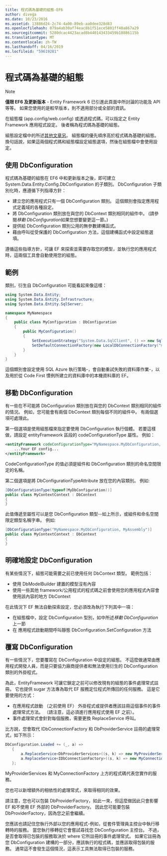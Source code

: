 ```yaml
---
title: 程式碼為基礎的組態-EF6
author: divega
ms.date: 10/23/2016
ms.assetid: 13886d24-2c74-4a00-89eb-aa0dee328d83
ms.openlocfilehash: 079a4ab30af74eac8b1f51ece5801ff40a867a29
ms.sourcegitcommit: 5280dcac4423acad8b440143433459b18886115b
ms.translationtype: MT
ms.contentlocale: zh-TW
ms.lasthandoff: 04/16/2019
ms.locfileid: "59619281"
---
```

# <a name="code-based-configuration"></a>程式碼為基礎的組態
> [!NOTE]
> **僅限 EF6 及更新版本** - Entity Framework 6 已引進此頁面中所討論的功能及 API 等等。 如果您使用的是較早版本，則不適用部分或全部的資訊。  

在組態檔 (app.config/web.config) 或透過程式碼，可以指定之 Entity Framework 應用程式設定。 後者稱為程式碼為基礎的組態。  

組態設定檔中的所述[其他文章另](config-file.md)。 組態檔的優先順序高於程式碼為基礎的組態。 換句話說，如果這兩個程式碼和組態檔設定組態選項，然後在組態檔中會使用設定。  

## <a name="using-dbconfiguration"></a>使用 DbConfiguration  

程式碼為基礎的組態在 EF6 中和更新版本之後，即可建立 System.Data.Entity.Config.DbConfiguration 的子類別。 DbConfiguration 子類別化時，應遵循下列指導方針：  

- 建立您的應用程式只有一個 DbConfiguration 類別。 這個類別會指定應用程式定義域的各種設定。  
- 將 DbConfiguration 類別放在與您的 DbContext 類別相同的組件中。 (請參閱*移動 DbConfiguration*如果您想要變更這一節。)  
- 提供給 DbConfiguration 類別公用的無參數建構函式。  
- 藉由呼叫從受保護的 DbConfiguration 方法，這個建構函式中設定組態選項。  

遵循這些指導方針，可讓 EF 來探索並需要存取您的模型，並執行您的應用程式時，這兩個工具會自動使用您的組態。  

## <a name="example"></a>範例  

類別，衍生自 DbConfiguration 可能看起來像這樣：  

``` csharp
using System.Data.Entity;
using System.Data.Entity.Infrastructure;
using System.Data.Entity.SqlServer;

namespace MyNamespace
{
    public class MyConfiguration : DbConfiguration
    {
        public MyConfiguration()
        {
            SetExecutionStrategy("System.Data.SqlClient", () => new SqlAzureExecutionStrategy());
            SetDefaultConnectionFactory(new LocalDbConnectionFactory("mssqllocaldb"));
        }
    }
}
```  

這個類別會設定使用 SQL Azure 執行策略-，會自動重試失敗的資料庫作業-，以及用於從 Code First 慣例所建立的資料庫中的本機資料庫的 EF。  

## <a name="moving-dbconfiguration"></a>移動 DbConfiguration  

有一些在不可能將 DbConfiguration 類別放在與您的 DbContext 類別相同的組件的情況。 例如，您可能會有兩個 DbContext 類別每個不同的組件中。 有兩個選項可處理此。  

第一個選項是使用組態檔來指定要使用 DbConfiguration 執行個體。 若要這樣做，請設定 entityFramework 區段的 codeConfigurationType 屬性。 例如：  

``` xml
<entityFramework codeConfigurationType="MyNamespace.MyDbConfiguration, MyAssembly">
    ...Your EF config...
</entityFramework>
```  

CodeConfigurationType 的值必須是組件和 DbConfiguration 類別的命名空間限定的名稱。  

第二個選項是將 DbConfigurationTypeAttribute 放在您的內容類別。 例如:   

``` csharp  
[DbConfigurationType(typeof(MyDbConfiguration))]
public class MyContextContext : DbContext
{
}
```  

此值傳遞至屬性可以是您 DbConfiguration 類型--如上所示，或組件和命名空間限定類型名稱字串。 例如:   

``` csharp
[DbConfigurationType("MyNamespace.MyDbConfiguration, MyAssembly")]
public class MyContextContext : DbContext
{
}
```  

## <a name="setting-dbconfiguration-explicitly"></a>明確地設定 DbConfiguration  

有某些情況下，組態可能需要之前已使用任何 DbContext 類型。 範例包括：  

- 使用 DbModelBuilder 建置的模型沒有內容  
- 使用一些其他 framework/公用程式的程式碼之前會使用您的應用程式內容會使用該內容的地方 DbContext  

在此情況下 EF 無法自動探索設定，您必須改為執行下列其中一項：  

- 在組態檔中，設定 DbConfiguration 型別，如中所述*移動 DbConfiguration*上一節
- 在 應用程式啟動期間呼叫靜態 DbConfiguration.SetConfiguration 方法  

## <a name="overriding-dbconfiguration"></a>覆寫 DbConfiguration  

有一些情況下，您要覆寫在 DbConfiguration 中設定的組態。 不這麼做通常由應用程式開發人員，而是只要協力廠商提供者和無法使用衍生的 DbConfiguration 類別的外掛程式。  

為此，EntityFramework 可讓它鎖定之前可以修改現有的組態的事件處理常式註冊。  它也提供 sugar 方法專為取代 EF 服務定位程式所傳回的任何服務。 這是它要使用的方式：  

- 在應用程式啟動 （之前使用 EF） 外掛程式或提供者應該註冊這個事件的事件處理常式方法。 （請注意，這必須進行應用程式使用 EF 之前）。  
- 事件處理常式會針對每個服務，需要更換 ReplaceService 呼叫。  

比方說，您會取代 IDbConnectionFactory 和 DbProviderService 註冊的處理常式，如下所示：  

``` csharp
DbConfiguration.Loaded += (_, a) =>
   {
       a.ReplaceService<DbProviderServices>((s, k) => new MyProviderServices(s));
       a.ReplaceService<IDbConnectionFactory>((s, k) => new MyConnectionFactory(s));
   };
```  

MyProviderServices 和 MyConnectionFactory 上方的程式碼代表您實作的服務。  

您也可以新增額外的相依性的處理常式，來取得相同的效果。  

請注意，您也可以包裝 DbProviderFactory，如此一來，但這麼做因此只會影響 EF 和不使用 EF 外部的 DbProviderFactory。 因此您可能要包裝 DbProviderFactory，因為您之前會繼續。  

您應該也請記住您執行外部以您的應用程式-例如，從套件管理員主控台中執行移轉時的服務。 當您執行移轉從它會嘗試尋找您 DbConfiguration 主控台。 不過，是否會取得已包裝的服務取決於 where 它所註冊的事件處理常式。 如果它註冊為您 DbConfiguration 建構的一部分，應該執行的程式碼，並應該取得包裝的服務。 通常這不會發生這個情況，這表示工具無法取得已包裝的服務。  
